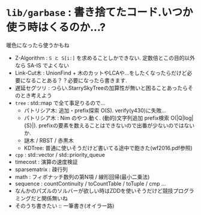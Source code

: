# `lib/garbase` : 書き捨てたコード.いつか使う時はくるのか...?

暖色になったら使うかもね

- Z-Algorithm : `S と S[i:]` を求めることしかできない. 定数倍とこの目的以外なら SA-IS でよくない
- Link-Cut木 : UnionFind + 木のカットやLCAや...をしたくなったらだけど必要になることある？？必要になったら書きます.
- 遅延セグツリ : つらい.StarrySkyTreeの加算性が無いと困ることあったらそのとき考えよう
- `tree` : std::map で全て事足りるので...
  - パトリシア木: 追加・prefix探索 O(S).  verify(y430)に失敗...
  - パトリシア木 : Nim のやつ.動く. (動的)文字列追加 prefix検索 O(|Q|log|{S}|). prefixの要素を数えることはできないので出番が少ないのではないか.
  - 謎木 / RBST / 赤黒木
  - KDTree: 普通に使いそうだけど書いてる途中で飽きた(wf2016.pdf参照)
- `cpp` : std::vector / std::priority_queue
- timecost : 演算の速度検証
- sparsematrix : 疎行列
- math : フィボナッチ数列の第N項 / 線形回帰(最小二乗法)
- sequence : countContinuity / toCountTable / toTuple / cmp ...
- なんかのパズルのソルバーが欲しい時はZDDを使いそうだけど競技プログラミングだと関係無いね
- そのうち書きたい :: 一筆書き(オイラー路)
